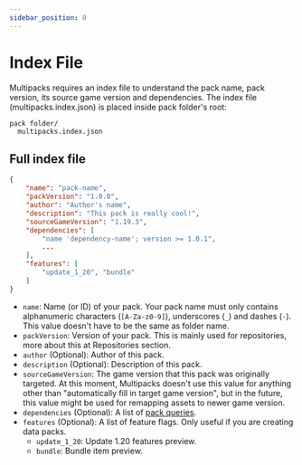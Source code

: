 ```yaml
---
sidebar_position: 0
---
```


# Index File
Multipacks requires an index file to understand the pack name, pack version, its source game version and dependencies. The index file (multipacks.index.json) is placed inside pack folder's root:

```
pack folder/
  multipacks.index.json
```

## Full index file
```json
{
    "name": "pack-name",
    "packVersion": "1.0.0",
    "author": "Author's name",
    "description": "This pack is really cool!",
    "sourceGameVersion": "1.19.3",
    "dependencies": [
        "name 'dependency-name'; version >= 1.0.1",
        ...
    ],
    "features": [
        "update_1_20", "bundle"
    ]
}
```

- ``name``: Name (or ID) of your pack. Your pack name must only contains alphanumeric characters (``[A-Za-z0-9]``), underscores (``_``) and dashes (``-``). This value doesn't have to be the same as folder name.
- ``packVersion``: Version of your pack. This is mainly used for repositories, more about this at Repositories section.
- ``author`` (Optional): Author of this pack.
- ``description`` (Optional): Description of this pack.
- ``sourceGameVersion``: The game version that this pack was originally targeted. At this moment, Multipacks doesn't use this value for anything other than "automatically fill in target game version", but in the future, this value might be used for remapping assets to newer game version.
- ``dependencies`` (Optional): A list of [pack queries][1].
- ``features`` (Optional): A list of feature flags. Only useful if you are creating data packs.
  + ``update_1_20``: Update 1.20 features preview.
  + ``bundle``: Bundle item preview.

[1]: ../repositories/query-string
